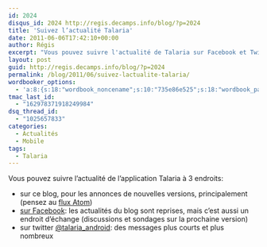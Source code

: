 ```yaml
---
id: 2024
disqus_id: 2024 http://regis.decamps.info/blog/?p=2024
title: 'Suivez l’actualité Talaria'
date: 2011-06-06T17:42:10+00:00
author: Régis
excerpt: "Vous pouvez suivre l'actualité de Talaria sur Facebook et Twitter"
layout: post
guid: http://regis.decamps.info/blog/?p=2024
permalink: /blog/2011/06/suivez-lactualite-talaria/
wordbooker_options:
  - 'a:8:{s:18:"wordbook_noncename";s:10:"735e86e525";s:18:"wordbook_page_post";s:4:"-100";s:18:"wordbook_orandpage";s:1:"2";s:23:"wordbook_default_author";s:1:"1";s:23:"wordbook_extract_length";s:3:"256";s:19:"wordbook_actionlink";s:3:"300";s:18:"wordbook_attribute";s:0:"";s:29:"wordbooker_status_update_text";s:33:"New blog post :  %title% - %link%";}'
tmac_last_id:
  - "162978371918249984"
dsq_thread_id:
  - "1025657833"
categories:
  - Actualités
  - Mobile
tags:
  - Talaria
---
```

Vous pouvez suivre l’actualité de l’application Talaria à 3 endroits:

  * sur ce blog, pour les annonces de nouvelles versions, principalement (pensez au [flux Atom](http://regis.decamps.info/blog/tag/incidents-transports/feed/))
  * [sur Facebook](http://goo.gl/klbEq): les actualités du blog sont reprises, mais c’est aussi un endroit d’échange (discussions et sondages sur la prochaine version)
  * sur twitter [@talaria_android](http://goo.gl/6f9WE): des messages plus courts et plus nombreux

